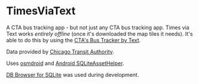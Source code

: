 # TimesViaText
A CTA bus tracking app - but not just any CTA bus tracking app.
Times via Text works *entirely offline* (once it's downloaded the map tiles it needs).
It's able to do this by using the [CTA's Bus Tracker by Text](http://www.transitchicago.com/riding_cta/how_to_guides/bustrackertext.aspx).

Data provided by [Chicago Transit Authority](http://transitchicago.com).

Uses [osmdroid](https://github.com/osmdroid/osmdroid) and [Android SQLiteAssetHelper](https://github.com/jgilfelt/android-sqlite-asset-helper).

[DB Browser for SQLite](https://github.com/sqlitebrowser/sqlitebrowser) was used during development.
